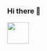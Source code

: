 ### Hi there 👋

<img src="  ![html-5-logo-svgrepo-com](https://github.com/projetosyas/projetosyas/assets/100379724/b3e2a621-c78d-4112-a063-d0808e900ac7)
 " width="50px">

<!--
**projetosyas/projetosyas** is a ✨ _special_ ✨ repository because its `README.md` (this file) appears on your GitHub profile.

Here are some ideas to get you started:

- 🔭 I’m currently working on ...
- 🌱 I’m currently learning ...
- 👯 I’m looking to collaborate on ...
- 🤔 I’m looking for help with ...
- 💬 Ask me about ...
- 📫 How to reach me: ...
- 😄 Pronouns: ...
- ⚡ Fun fact: ...
-->
